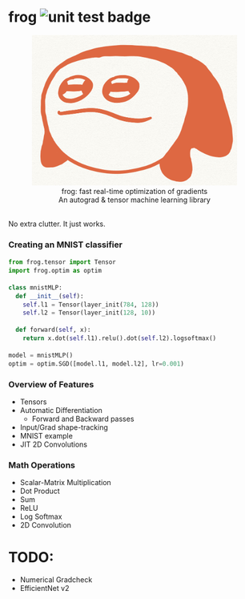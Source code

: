 # frog <img src="https://github.com/kevbuh/frog/actions/workflows/test.yml/badge.svg" alt="unit test badge" >
<div align="center" >
  <img src="https://github.com/kevbuh/frog/blob/main/assets/froog.jpeg" alt="froog the frog" height="300">
  
  <br/>
  frog: fast real-time optimization of gradients 
  <br/>
  An autograd & tensor machine learning library
  <br/>
  <br/>
</div>

No extra clutter. It just works.

### Creating an MNIST classifier

```python
from frog.tensor import Tensor
import frog.optim as optim

class mnistMLP:
  def __init__(self):
    self.l1 = Tensor(layer_init(784, 128))
    self.l2 = Tensor(layer_init(128, 10))

  def forward(self, x):
    return x.dot(self.l1).relu().dot(self.l2).logsoftmax()

model = mnistMLP()
optim = optim.SGD([model.l1, model.l2], lr=0.001)
```

### Overview of Features
- Tensors
- Automatic Differentiation
    - Forward and Backward passes
- Input/Grad shape-tracking
- MNIST example
- JIT 2D Convolutions

### Math Operations
- Scalar-Matrix Multiplication
- Dot Product
- Sum
- ReLU
- Log Softmax
- 2D Convolution

# TODO:
- Numerical Gradcheck
- EfficientNet v2
<!-- goal is to get effecientnetv2 working -->
<!-- - Transformers -->
<!-- - Stable Diffusion -->
<!-- - Simplify & Refactor -->
<!-- - Winograd Conv -->